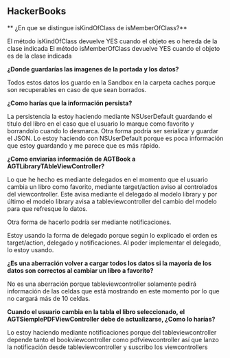 ## HackerBooks

** ¿En que se distingue isKindOfClass de isMemberOfClass?** 

El método isKindOfClass devuelve YES cuando el objeto es o hereda de la clase indicada
El método isMemberOfClass devuelve YES cuando el objeto es de la clase indicada

**¿Donde guardarías las imagenes de la portada y los datos?**

Todos estos datos los guardo en la Sandbox en la carpeta caches porque son recuperables en caso de que sean borrados.

**¿Como harías que la información persista?**

La persistencia la estoy haciendo mediante NSUserDefault guardando el titulo del libro en el caso que el usuario lo marque como favorito y borrandolo cuando lo desmarca. Otra forma podría ser serializar y guardar el JSON. Lo estoy haciendo con NSUserDefault porque es poca información que estoy guardando y me parece que es más rápido.

**¿Como enviarías información de AGTBook a AGTLibraryTAbleViewController?**

Lo que he hecho es mediante delegados en el momento que el usuario cambia un libro como favorito, mediante target/action aviso al controlados del viewcontroller. Este avisa mediante el delegado al modelo library y por último el modelo library avisa a tableviewcontroller del cambio del modelo para que refresque lo datos.

Otra forma de hacerlo podría ser mediante notificaciones. 

Estoy usando la forma de delegado porque según lo explicado el orden es target/action, delegado y notificaciones. Al poder implementar el delegado, lo estoy usando.

**¿Es una aberración volver a cargar todos los datos si la mayoría de los datos son correctos al cambiar un libro a favorito?**

No es una aberración porque tableviewcontroller solamente pedirá información de las celdas que está mostrando en este momento por lo que no cargará más de 10 celdas.

**Cuando el usuario cambia en la tabla el libro seleccionado, el AGTSiemplePDFViewController debe de actualizarse, ¿Como lo harías?**

Lo estoy haciendo mediante notificaciones porque del tableviewcontroller depende tanto el bookviewcontroller como pdfviewcontroller así que lanzo la notificación desde tableviewcontroller y suscribo los viewcontrollers


